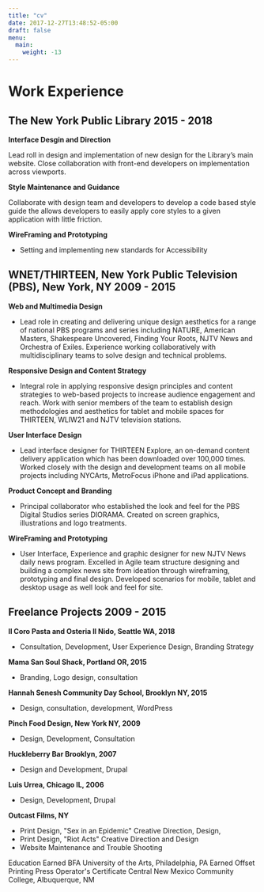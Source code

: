 ```yaml
---
title: "cv"
date: 2017-12-27T13:48:52-05:00
draft: false
menu: 
  main:
    weight: -13
---
```

 
# Work Experience
## The New York Public Library 2015 - 2018
 
**Interface Desgin and Direction**

Lead roll in design and implementation of new design for the Library’s main website. Close collaboration with front-end developers on implementation across viewports.
 
**Style Maintenance and Guidance**

Collaborate with design team and developers to develop a code based style guide the allows developers to easily apply core styles to a given application with little friction.
 
**WireFraming and Prototyping**

* Setting and implementing new standards for Accessibility
 
## WNET/THIRTEEN, New York Public Television (PBS), New York, NY 2009 - 2015
 
**Web and Multimedia Design**

- Lead role in creating and delivering unique design aesthetics for a range of national PBS programs and series including NATURE, American Masters, Shakespeare Uncovered, Finding Your Roots, NJTV News and Orchestra of Exiles. Experience working collaboratively with multidisciplinary teams to solve design and technical problems. 
 
**Responsive Design and Content Strategy**

- Integral role in applying responsive design principles and content strategies to web-­based projects to increase audience engagement and reach. Work with senior members of the team to establish design methodologies and aesthetics for tablet and mobile spaces for THIRTEEN, WLIW21 and NJTV television stations.
 
**User Interface Design**

- Lead interface designer for THIRTEEN Explore, an on-­demand content delivery application which has been downloaded over 100,000 times. Worked closely with the design and development teams on all mobile projects including NYCArts, MetroFocus iPhone and iPad applications.
 
**Product Concept and Branding**

- Principal collaborator who established the look and feel for the PBS Digital Studios series DIORAMA. Created on screen graphics, illustrations and logo treatments.
 
**WireFraming and Prototyping**

- User Interface, Experience and graphic designer for new NJTV News daily news program. Excelled in Agile team structure designing and building a complex news site from ideation through wireframing, prototyping and final design. Developed scenarios for mobile, tablet and desktop usage as well look and feel for site.
 
## Freelance Projects 2009 - 2015

**Il Coro Pasta and Osteria Il Nido, Seattle WA, 2018**
- Consultation, Development, User Experience Design, Branding Strategy

**Mama San Soul Shack, Portland OR, 2015** 
- Branding, Logo design, consultation

**Hannah Senesh Community Day School, Brooklyn NY, 2015**
- Design, consultation,  development, WordPress

**Pinch Food Design, New York NY, 2009**
- Design, Development, Consultation

**Huckleberry Bar Brooklyn, 2007** 
- Design and Development, Drupal

**Luis Urrea, Chicago IL, 2006**
- Design, Development, Drupal

**Outcast Films, NY**
 - Print Design, "Sex in an Epidemic" Creative Direction, Design, 
 - Print Design, "Riot Acts" Creative Direction and Design
 - Website Maintenance and Trouble Shooting
 
Education
Earned BFA University of the Arts, Philadelphia, PA
Earned Offset Printing Press Operator's Certificate Central New Mexico Community College, Albuquerque, NM